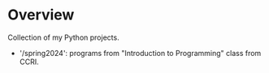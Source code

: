 # Overview
Collection of my Python projects.

- '/spring2024': programs from "Introduction to Programming" class from CCRI.
